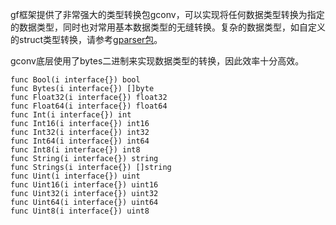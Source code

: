gf框架提供了非常强大的类型转换包gconv，可以实现将任何数据类型转换为指定的数据类型，同时也对常用基本数据类型的无缝转换。复杂的数据类型，如自定义的struct类型转换，请参考[gparser包](数据编码解析.md)。

gconv底层使用了bytes二进制来实现数据类型的转换，因此效率十分高效。

```
func Bool(i interface{}) bool
func Bytes(i interface{}) []byte
func Float32(i interface{}) float32
func Float64(i interface{}) float64
func Int(i interface{}) int
func Int16(i interface{}) int16
func Int32(i interface{}) int32
func Int64(i interface{}) int64
func Int8(i interface{}) int8
func String(i interface{}) string
func Strings(i interface{}) []string
func Uint(i interface{}) uint
func Uint16(i interface{}) uint16
func Uint32(i interface{}) uint32
func Uint64(i interface{}) uint64
func Uint8(i interface{}) uint8
```





